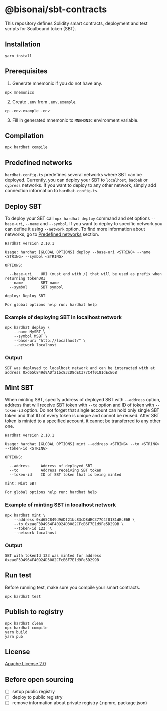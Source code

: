 # @bisonai/sbt-contracts

This repository defines Solidity smart contracts, deployment and test scripts for Soulbound token (SBT).

## Installation

```
yarn install
```

## Prerequisites

1. Generate mnemonic if you do not have any.

```shell
npx mnemonics
```

2. Create `.env` from `.env.example`.

```shell
cp .env.example .env
```

3. Fill in generated mnemonic to `MNEMONIC` environment variable.

## Compilation

```
npx hardhat compile
```

## Predefined networks

`hardhat.config.ts` predefines several networks where SBT can be deployed.
Currently, you can deploy your SBT to `localhost`, `baobab` or `cypress` networks.
If you want to deploy to any other network, simply add connection information to `hardhat.config.ts`.



## Deploy SBT

To deploy your SBT call `npx hardhat deploy` command and set options `--base-uri`, `--name` and `--symbol`.
If you want to deploy to specific network you can define it using `--network` option.
To find more information about networks, go to [Predefined networks](#predefined-networks) section.

```
Hardhat version 2.10.1

Usage: hardhat [GLOBAL OPTIONS] deploy --base-uri <STRING> --name <STRING> --symbol <STRING>

OPTIONS:

  --base-uri    URI (must end with /) that will be used as prefix when returning tokenURI
  --name        SBT name
  --symbol      SBT symbol

deploy: Deploy SBT

For global options help run: hardhat help
```

### Example of deploying SBT in localhost network

```shell
npx hardhat deploy \
    --name MySBT \
    --symbol MSBT \
    --base-uri "http://localhost/" \
    --network localhost
```

### Output

```
SBT was deployed to localhost network and can be interacted with at address 0xd65C849d9ADf21bc83cD8dEC377C4f0181dEcE6B
```

## Mint SBT

When minting SBT, specify address of deployed SBT with `--address` option, address that will receive SBT token with `--to` option and ID of token with `--token-id` option.
Do not forget that single account can hold only single SBT token and that ID of every token is unique and cannot be reused.
After SBT token is minted to a specified account, it cannot be transferred to any other one.

```
Hardhat version 2.10.1

Usage: hardhat [GLOBAL OPTIONS] mint --address <STRING> --to <STRING> --token-id <STRING>

OPTIONS:

  --address     Address of deployed SBT
  --to          Address receiving SBT token
  --token-id    ID of SBT token that is being minted

mint: Mint SBT

For global options help run: hardhat help
```

### Example of minting SBT in localhost network

```
npx hardhat mint \
    --address 0xd65C849d9ADf21bc83cD8dEC377C4f0181dEcE6B \
    --to 0xeaeF3D4964F40924D3082CFcB6F7E1d9Fe5D299B \
    --token-id 123  \
    --network localhost
```

### Output

```
SBT with tokenId 123 was minted for address 0xeaeF3D4964F40924D3082CFcB6F7E1d9Fe5D299B
```

## Run test

Before running test, make sure you compile your smart contracts.

```shell
npx hardhat test
```

## Publish to registry

```shell
npx hardhat clean
npx hardhat compile
yarn build
yarn pub
```

## License

[Apache License 2.0](LICENSE)

## Before open sourcing

- [ ] setup public registry
- [ ] deploy to public registry
- [ ] remove information about private registry (.npmrc, package.json)
